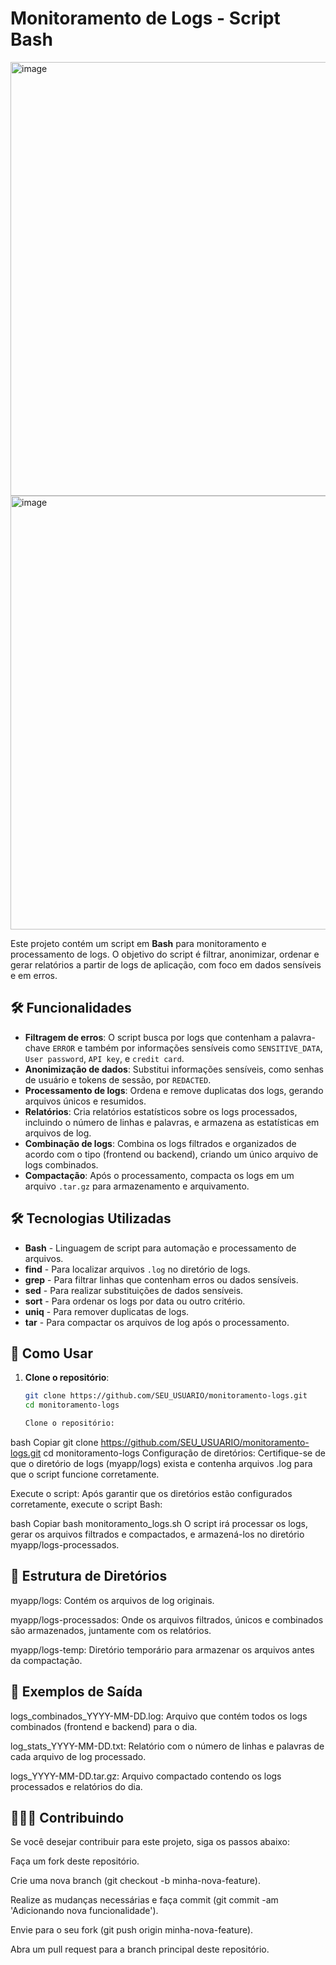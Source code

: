 # Monitoramento de Logs - Script Bash


<img width="694" alt="image" src="https://github.com/user-attachments/assets/886a1b00-cf18-4010-883a-f2bfbfc83776" />

<img width="1101" height="694" alt="image" src="https://github.com/user-attachments/assets/ae755b3f-12c3-459e-a421-304bfe9c161e" />



Este projeto contém um script em **Bash** para monitoramento e processamento de logs. O objetivo do script é filtrar, anonimizar, ordenar e gerar relatórios a partir de logs de aplicação, com foco em dados sensíveis e em erros.

## 🛠 Funcionalidades

- **Filtragem de erros**: O script busca por logs que contenham a palavra-chave `ERROR` e também por informações sensíveis como `SENSITIVE_DATA`, `User password`, `API key`, e `credit card`.
- **Anonimização de dados**: Substitui informações sensíveis, como senhas de usuário e tokens de sessão, por `REDACTED`.
- **Processamento de logs**: Ordena e remove duplicatas dos logs, gerando arquivos únicos e resumidos.
- **Relatórios**: Cria relatórios estatísticos sobre os logs processados, incluindo o número de linhas e palavras, e armazena as estatísticas em arquivos de log.
- **Combinação de logs**: Combina os logs filtrados e organizados de acordo com o tipo (frontend ou backend), criando um único arquivo de logs combinados.
- **Compactação**: Após o processamento, compacta os logs em um arquivo `.tar.gz` para armazenamento e arquivamento.

## 🛠 Tecnologias Utilizadas

- **Bash** - Linguagem de script para automação e processamento de arquivos.
- **find** - Para localizar arquivos `.log` no diretório de logs.
- **grep** - Para filtrar linhas que contenham erros ou dados sensíveis.
- **sed** - Para realizar substituições de dados sensíveis.
- **sort** - Para ordenar os logs por data ou outro critério.
- **uniq** - Para remover duplicatas de logs.
- **tar** - Para compactar os arquivos de log após o processamento.

## 🚀 Como Usar

1. **Clone o repositório**:
   ```bash
   git clone https://github.com/SEU_USUARIO/monitoramento-logs.git
   cd monitoramento-logs

   Clone o repositório:

bash
Copiar
git clone https://github.com/SEU_USUARIO/monitoramento-logs.git
cd monitoramento-logs
Configuração de diretórios: Certifique-se de que o diretório de logs (myapp/logs) exista e contenha arquivos .log para que o script funcione corretamente.

Execute o script: Após garantir que os diretórios estão configurados corretamente, execute o script Bash:

bash
Copiar
bash monitoramento_logs.sh
O script irá processar os logs, gerar os arquivos filtrados e compactados, e armazená-los no diretório myapp/logs-processados.

## 📂 **Estrutura de Diretórios**


myapp/logs: Contém os arquivos de log originais.

myapp/logs-processados: Onde os arquivos filtrados, únicos e combinados são armazenados, juntamente com os relatórios.

myapp/logs-temp: Diretório temporário para armazenar os arquivos antes da compactação.

## 📑 **Exemplos de Saída**


logs_combinados_YYYY-MM-DD.log: Arquivo que contém todos os logs combinados (frontend e backend) para o dia.

log_stats_YYYY-MM-DD.txt: Relatório com o número de linhas e palavras de cada arquivo de log processado.

logs_YYYY-MM-DD.tar.gz: Arquivo compactado contendo os logs processados e relatórios do dia.


## 🧑‍🤝‍🧑 **Contribuindo**
Se você desejar contribuir para este projeto, siga os passos abaixo:

Faça um fork deste repositório.

Crie uma nova branch (git checkout -b minha-nova-feature).

Realize as mudanças necessárias e faça commit (git commit -am 'Adicionando nova funcionalidade').

Envie para o seu fork (git push origin minha-nova-feature).

Abra um pull request para a branch principal deste repositório.
